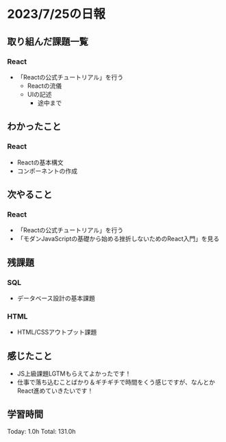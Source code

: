 # 2023/7/25の日報
## 取り組んだ課題一覧
### React
* 「Reactの公式チュートリアル」を行う
    * Reactの流儀
    * UIの記述
        * 途中まで
## わかったこと
### React
* Reactの基本構文
* コンポーネントの作成
## 次やること
### React
* 「Reactの公式チュートリアル」を行う
* 「モダンJavaScriptの基礎から始める挫折しないためのReact入門」を見る
## 残課題
### SQL
* データベース設計の基本課題
### HTML
* HTML/CSSアウトプット課題
## 感じたこと
* JS上級課題LGTMもらえてよかったです！
* 仕事で落ち込むことばかり＆ギチギチで時間をくう感じですが、なんとかReact進めていきたいです！
## 学習時間
Today: 1.0h
Total: 131.0h
